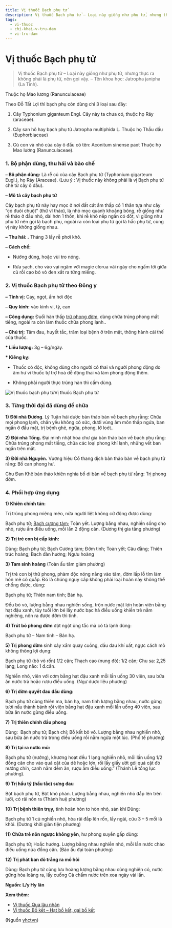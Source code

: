 ```yaml
---
title: Vị thuốc Bạch phụ tử
description: Vị thuốc Bạch phụ tử – Loại này giống như phụ tử, nhưng thực ra không phải là , nên gọi vậy. – Tên khoa học- Jatropha janipha (La Tinh).
tags:
  - vi-thuoc
  - chi-khai-v-tru-dam
  - vi-tru-dam
---
```


# Vị thuốc Bạch phụ tử 

> Vị thuốc Bạch phụ tử – Loại này giống như phụ tử, nhưng thực ra không phải là phụ tử, nên gọi vậy. – Tên khoa học: Jatropha janipha (La Tinh).

Thuộc họ Mao lương (Ranunculaceae)

Theo Đỗ Tất Lợi thì bạch phụ còn dùng chỉ 3 loại sau đây:

1) Cây Typhonium giganteum Engl. Cây này ta chưa có, thuộc họ Ráy (araceae).

2) Cây san hô hay bạch phụ tử Jatropha multiphida L. Thuộc họ Thầu dầu (Euphorbiaceae)

3) Củ con và nhỏ của cây ô đầu có tên: Aconitum sinense paxt Thuộc họ Mao lương (Ranunculaceae).

### 1. Bộ phận dùng, thu hái và bào chế

**– Bộ phận dùng:** Là rễ củ của cây Bạch phụ tử (Typhonium gigarteum Eugl.), họ Ráy (Araceae). (Lưu ý : Vị thuốc này không phải là vị Bạch phụ tử chê từ cây ô đầu).

**– Mô tả cây bạch phụ tử**

Cây bạch phụ tử này hay mọc ở nơi đất cát ẩm thấp có 1 thân tựa như cây “cỏ đuôi chuột” (thử vĩ thảo), lá nhỏ mọc quanh khoảng bông, rễ giống như rễ thảo ở đầu nhỏ, dài hơn 1 thốn, khi rễ khô nếp ngấn có đốt, vì giống như phụ tử nên gọi là bạch phụ, ngoài ra còn loại phụ tử gọi là hắc phụ tử, cùng vị này không giống nhau.

**– Thu hái: .** Tháng 3 lấy rễ phơi khô. 

**– Cách chế:** 

+ Nướng dùng, hoặc vùi tro nóng. 

+ Rửa sạch, cho vào vại ngâm với magie clorua vài ngày cho ngấm tới giữa củ rồi cạo bỏ vỏ đen xắt ra từng miếng. 

### 2. Vị thuốc Bạch phụ tử theo Đông y

**– Tính vị:** Cay, ngọt, ấm hơi độc 

**– Quy kinh:** vào kinh vị, tỳ, can

**– Công dụng:** Đuổi hàn thấp [trừ phong đờm](/yhctvn/dai-cuong-thuoc-tru-dam), dùng chữa trúng phong mất tiếng, ngoài ra còn làm thuốc chữa phong lạnh..

**– Chủ trị:** Tâm đau, huyết tắc, trăm loại bệnh ở trên mặt, thông hành cái thế của thuốc.

**\* Liều lượng:** 3g – 6g/ngày.

**\* Kiêng kỵ:**

+ Thuốc có độc, không dùng cho người có thai và người phong động do âm hư vì thuốc tự trợ hoả dễ động thai và làm phong động thêm.

+ Không phải người thực trúng hàn thì cấm dùng.

![Vị thuốc bạch phụ tử](/imgs/yhctvn/Vi-thuoc-bach-phu-tu.jpg)Vị thuốc Bạch phụ tử

### 3. Từng thời đại đã dùng để chữa

**1) Đời nhà Đường**. Lý Tuân hải dược bản thảo bàn về bạch phụ rằng: Chữa mọi phong lạnh, chân yếu không có sức, dưới vùng âm môn thấp ngứa, ban ngắn ở đầu mặt, trị bệnh ghẻ, ngứa, phong, lở loét..

**2) Đội nhà Tống.** Đại minh nhật hoa chư gia bản thảo bàn về bạch phụ rằng: Chữa trúng phong mất tiếng, chữa các loại phong khí lạnh, những vết ban ngắn trên mặt.

**3) Đời nhà Nguyên.** Vương hiệu Cổ thang dịch bản thảo bàn về bạch phụ tử rằng: Bổ can phong hư.

Chu Đan Khê bản thảo khiên nghĩa bổ di bàn về bạch phụ tử rằng: Trị phong đờm.

### 4. Phối hợp ứng dụng

**1) Khiên chính tán:**

Trị trúng phong miệng méo, nửa người liệt không cử động được dùng:

Bạch phụ tử; [Bạch cương tàm](/yhctvn/vi-thuoc-bach-cuong-tam); Toàn yết. Lượng bằng nhau, nghiền sống cho nhỏ, rượu ấm điều uống, mỗi lần 2 động cân. (Dương thị gia tăng phương) 

**2) Trị trẻ con bị cấp kinh:**

Dùng: Bạch phụ tử; Bạch Cương tàm; Đởm tinh; Toàn yết; Câu đằng; Thiên trúc hoàng; Bạch đàn hương; Ngưu hoàng 

**3) Tam sinh hoàng** (Toàn ấu tâm giám phương)

Trị trẻ con bị thử phong, phàm độc nóng nắng vào tâm, đờm lấp lỗ tím làm hôn mê cô quắp. Đó là chúng nguy cấp không phải loại hoàn này không thể chống được, dùng:

Bạch phụ tử; Thiên nam tinh; Bán hạ.

Đều bỏ vỏ, lượng bằng nhau nghiền sống, trộn nước mật lợn hoàn viên bằng hạt đậu xanh, tùy tuổi lớn bé lấy nước bạc hà điều uống khiến trẻ nằm nghiêng, nôn ra được đờm thì tỉnh.

**4) Trút bỏ phong đờm** đột ngột ủng tắc mà có tà lạnh dùng:

Bạch phụ tử – Nam tinh – Bán hạ.

**5) Trị phong đờm** sinh xây xẩm quay cuồng, đầu đau khí uất, ngực cách mô không thông lợi dụng:

Bạch phụ tử (bỏ vỏ rốn) 1/2 cân; Thạch cao (nung đỏ): 1/2 cân; Chu sa: 2,25 lạng; Long não: 1 đ.cân.

Nghiền nhỏ, viên với cơm bằng hạt đậu xanh mỗi lần uống 30 viên, sau bữa ăn nước trà hoặc rượu điều uống. (Ngự dược liệu phương) 

**6) Trị đờm quyết đau đầu dùng:**

Bạch phụ tử cùng thiên ma, bán hạ, nam tinh lượng bằng nhau, nước gừng tươi nấu thành bánh rồi viên bằng hạt đậu xanh mỗi lần uống 40 viên, sau bữa ăn nước gừng điều uống.

**7) Trị thiên chính đầu phong** 

Dùng:  Bạch phụ tử; Bạch chỉ; Bồ kết bỏ vỏ. Lượng bằng nhau nghiền nhỏ, sau bữa ăn nước trà trong điều uống rồi nằm ngửa một lúc. (Phổ tế phương) 

**8) Trị tại ra nước mủ:**

Bạch phụ tử (nướng), khương hoạt đều 1 lạng nghiền nhỏ, mỗi lần uống 1/2 đồng cân cho vào quá cật của dê hoặc lợn, rồi lấy giấy ướt gói quả cật đó nướng chín, canh năm đêm ăn, rượu ấm điều uống.” (Thánh Lễ tổng lục phương). 

**9) Trị hầu tý (hầu tắc) sưng đau**

Bột bạch phụ tử, Bột khô phàn. Lượng bằng nhau, nghiền nhỏ đắp lên trên lưỡi, có rãi nôn ra (Thánh huệ phương)

**10) Trị bệnh thiên trụy,** tinh hoàn hòn to hòn nhỏ, sán khí Dũng:

Bạch phụ tử 1 củ nghiền nhỏ, hòa rãi đắp lên rốn, lấy ngải, cứu 3 – 5 mồi là khỏi. (Dương khởi giản tiện phương)

**11) Chữa trẻ nôn ngược không yên**, hư phong suyễn gấp dùng:

Bạch phụ tử; Hoắc hương. Lượng bằng nhau nghiền nhỏ, mỗi lần nước cháo điều uống nửa đồng cân. (Bảo ấu đại toàn phương)

**12) Trị phát ban đỏ trắng ra mồ hôi** 

Dùng: Bạch phụ tử cùng lưu hoàng lượng bằng nhau cùng nghiên cỏ, nước gừng hỏa loãng ra, lấy cuống Cà chấm nước trên xoa ngày vài lần.

**Nguồn: L/y Hy lãn**

**Xem thêm:**

* [Vị thuốc Qua lâu nhân](/yhctvn/vi-thuoc-qua-lau-nhan)
* [Vị thuốc Bồ kết – Hạt bồ kết, gai bồ kết](/yhctvn/vi-thuoc-bo-ket-hat-bo-ket-gai-bo-ket)

(Nguồn <a href="https://yhctvn.com/vi-thuoc-bach-phu-tu/" target="_blank">yhctvn</a>)
